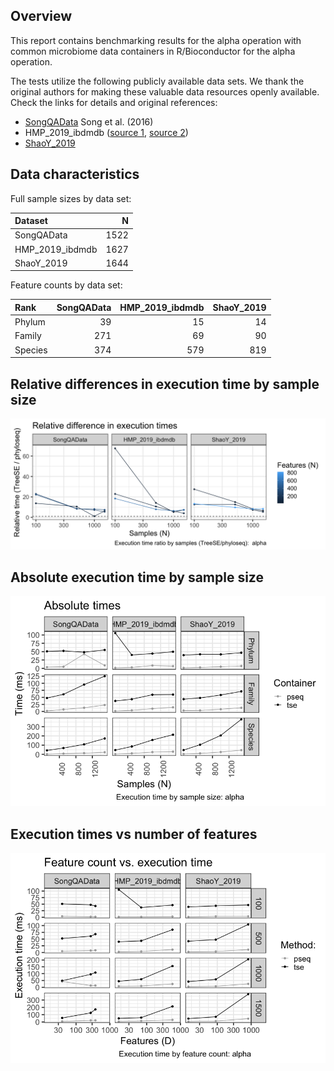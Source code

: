 ## Overview

This report contains benchmarking results for the alpha operation with
common microbiome data containers in R/Bioconductor for the alpha
operation.

The tests utilize the following publicly available data sets. We thank
the original authors for making these valuable data resources openly
available. Check the links for details and original references:

-   [SongQAData](https://microbiome.github.io/microbiomeDataSets/reference/SongQAData.html)
    Song et al. (2016)
-   HMP\_2019\_ibdmdb ([source
    1](https://pubmed.ncbi.nlm.nih.gov/29311644/), [source
    2](https://pubmed.ncbi.nlm.nih.gov/31142855/))
-   [ShaoY\_2019](https://pubmed.ncbi.nlm.nih.gov/31534227/)

## Data characteristics

Full sample sizes by data set:

<table>
<thead>
<tr class="header">
<th style="text-align: left;">Dataset</th>
<th style="text-align: right;">N</th>
</tr>
</thead>
<tbody>
<tr class="odd">
<td style="text-align: left;">SongQAData</td>
<td style="text-align: right;">1522</td>
</tr>
<tr class="even">
<td style="text-align: left;">HMP_2019_ibdmdb</td>
<td style="text-align: right;">1627</td>
</tr>
<tr class="odd">
<td style="text-align: left;">ShaoY_2019</td>
<td style="text-align: right;">1644</td>
</tr>
</tbody>
</table>

Feature counts by data set:

<table>
<thead>
<tr class="header">
<th style="text-align: left;">Rank</th>
<th style="text-align: right;">SongQAData</th>
<th style="text-align: right;">HMP_2019_ibdmdb</th>
<th style="text-align: right;">ShaoY_2019</th>
</tr>
</thead>
<tbody>
<tr class="odd">
<td style="text-align: left;">Phylum</td>
<td style="text-align: right;">39</td>
<td style="text-align: right;">15</td>
<td style="text-align: right;">14</td>
</tr>
<tr class="even">
<td style="text-align: left;">Family</td>
<td style="text-align: right;">271</td>
<td style="text-align: right;">69</td>
<td style="text-align: right;">90</td>
</tr>
<tr class="odd">
<td style="text-align: left;">Species</td>
<td style="text-align: right;">374</td>
<td style="text-align: right;">579</td>
<td style="text-align: right;">819</td>
</tr>
</tbody>
</table>

## Relative differences in execution time by sample size

![](../reports/figs/alpha_first_ratio-1.png)

## Absolute execution time by sample size

![](../reports/figs/alpha_abs_by_time-1.png)

## Execution times vs number of features

![](../reports/figs/alpha_multi_ex_time-1.png)
